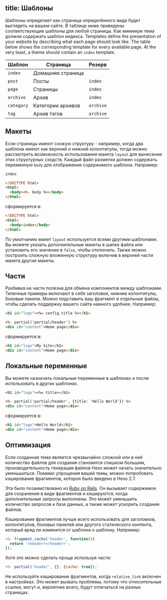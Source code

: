 title: Шаблоны
---
Шаблоны определает как страница определённого вида будет выглядеть на вашем сайте. В таблице ниже приведены соответствующие шаблоны для любой страницы. Как минимум тема должна содержать шаблон индекса.
Templates define the presentation of your website by describing what each page should look like. The table below shows the corresponding template for every available page. At the very least, a theme should contain an `index` template.

Шаблон | Страница | Резерв
--- | --- | ---
`index` | Домашняя страница |
`post` | Посты | `index`
`page` | Страницы | `index`
`archive` | Архив | `index`
`category` | Категории архивов | `archive`
`tag` | Архив тэгов | `archive`

## Макеты

Если страницы имеют схожую структуру - например, когда два шаблона имеют как верхний и нижний колонтитулы, тогда можно рассмотреть возможность использования макета `layout` для вынесения этих структурных сходств. Каждый файл разметки должен содержать переменную `body` для отображения содержимого шаблона. Например:

``` html index.ejs
index
```

``` html layout.ejs
<!DOCTYPE html>
<html>
  <body><%- body %></body>
</html>
```

сформируется в:

``` html
<!DOCTYPE html>
<html>
  <body>index</body>
</html>
```

По умолчанию макет `layout` используется всеми другими шаблонами. Вы можете указать дополнительные макеты в шапке файла или установить его значение в `false`, чтобы отключить. Также можно построить сложную вложенную структуру включив в верхней части макета другие макеты.
<!-- TODO: Добавить примеры использования -->

## Части

Разбивка на части полезна для обмена компонентов между шаблонами. Типичные примеры включают в себя заголовки, нижние колонтитулы, боковые панели. Можно подставить ваш фрагмент в отдельные файлы, чтобы сделать поддержку вашего сайта намного удобнее. Например:

``` html partial/header.ejs
<h1 id="logo"><%= config.title %></h1>
```

``` html index.ejs
<%- partial('partial/header') %>
<div id="content">Home page</div>
```

сформируется в:

``` html
<h1 id="logo">My Site</h1>
<div id="content">Home page</div>
```

## Локальные переменные

Вы можете назначать локальные переменные в шаблонах и после использовать в других шаблонах.

``` html partial/header.ejs
<h1 id="logo"><%= title></h1>
```

``` html index.ejs
<%- partial('partial/header', {title: 'Hello World'}) %>
<div id="content">Home page</div>
```

сформируется в:

``` html
<h1 id="logo">Hello World</h1>
<div id="content">Home page</div>
```

## Оптимизация

Если созданная тема является чрезвычайно сложной или в неё количество файлов для создания становится слишком большим, производительность генерация файлов Hexo может начать значительно уменьшиться. Помимо упрощения вашей темы, можно попробовать кэширование фрагментов, котороя было введено в Hexo 2.7.

Эта было позаимствовано из [Ruby on Rails](http://guides.rubyonrails.org/caching_with_rails.html#fragment-caching). Он вызывает содержимое для сохранения в виде фрагментов и кэшируются, когда дополнительные запросы выполнены. Это может уменьшить количество запросов к базе данных, а также может ускорить создание файлов.

Кэширование фрагментов лучше всего использовать для заголовков, колонтитулов, боковых панелей или другого статического контента, который вряд ли изменится от шаблона к шаблону. Например:

``` js
<%- fragment_cache('header', function(){
  return '<header></header>';
});
```

Хотя это можно сделать проще используя части:

``` js
<%- partial('header', {}, {cache: true});
```

Не используйте кэширование фрагментов, когда `relative_link` включен в настройках. Это может вызвать проблемы, потому что относительные ссылки, могут и, вероятнее всего, будут отличаться на разных страницах.
